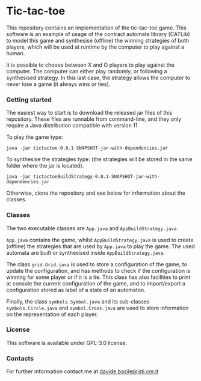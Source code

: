 # Tic-tac-toe

This repository contains an implementation of the tic-tac-toe game.
This software is an example of usage of the contract automata library (CATLib) to model this game and 
synthesise (offline) the winning strategies of both players, which will be used at runtime by the 
computer to play against a human.

It is possible to choose between X and O players to play against the computer. 
The computer can either play randomly, or following a synthesised strategy. 
In this last case, the strategy allows the computer to never lose a game (it always wins or ties).
### Getting started

The easiest way to start is to download the released jar files of this repository. 
These files are runnable from command-line, and  they only require a Java distribution compatible with version 11.

To play the game type:
```console
java -jar tictactoe-0.0.1-SNAPSHOT-jar-with-dependencies.jar
```

To synthesise the strategies type: (the strategies will be stored in the same folder where the jar is located).
```console
java -jar tictactoeBuildStrategy-0.0.1-SNAPSHOT-jar-with-dependencies.jar
```

Otherwise, clone the repository and see below for information about the classes.

### Classes

The two executable classes are `App.java` and `AppBuildStrategy.java`.

`App.java` contains the game, whilst  `AppBuildStrategy.java` is used to create (offline) the strategies that 
are used by `App.java` to play the game. The used automata are built or synthesised inside `AppBuildStrategy.java`.

The class `grid.Grid.java` is used to store a configuration of the game, to update the configuration, and 
has methods to check if the configuration is winning for some player or if it is a tie. 
This class has also facilities to print at console the current configuration of the game, and to import/export 
a configuration stored as label of a state of an automaton.

Finally, the class `symbols.Symbol.java` and its sub-classes `symbols.Circle.java` and `symbol.Cross.java` are used to store 
information on the representation of each player.


### License

This software is available under GPL-3.0 license.


### Contacts

For further information contact me at davide.basile@isti.cnr.it
